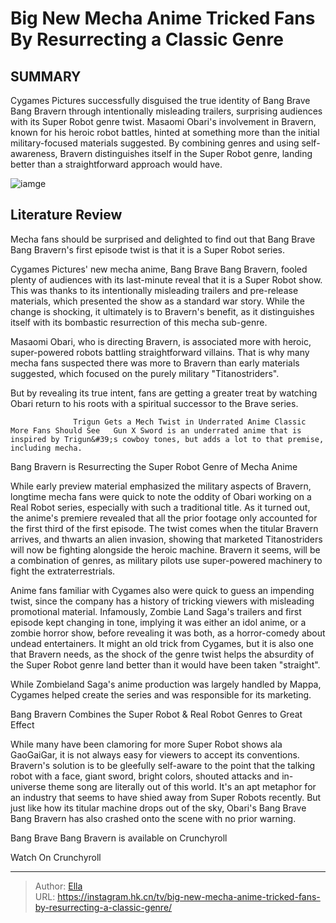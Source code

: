# Big New Mecha Anime Tricked Fans By Resurrecting a Classic Genre


## SUMMARY 



  Cygames Pictures successfully disguised the true identity of Bang Brave Bang Bravern through intentionally misleading trailers, surprising audiences with its Super Robot genre twist.   Masaomi Obari&#39;s involvement in Bravern, known for his heroic robot battles, hinted at something more than the initial military-focused materials suggested.   By combining genres and using self-awareness, Bravern distinguishes itself in the Super Robot genre, landing better than a straightforward approach would have.  

![iamge](https://static1.srcdn.com/wordpress/wp-content/uploads/2024/01/bravernbanner.png)

## Literature Review

Mecha fans should be surprised and delighted to find out that Bang Brave Bang Bravern&#39;s first episode twist is that it is a Super Robot series.




Cygames Pictures&#39; new mecha anime, Bang Brave Bang Bravern, fooled plenty of audiences with its last-minute reveal that it is a Super Robot show. This was thanks to its intentionally misleading trailers and pre-release materials, which presented the show as a standard war story. While the change is shocking, it ultimately is to Bravern&#39;s benefit, as it distinguishes itself with its bombastic resurrection of this mecha sub-genre.




Masaomi Obari, who is directing Bravern, is associated more with heroic, super-powered robots battling straightforward villains. That is why many mecha fans suspected there was more to Bravern than early materials suggested, which focused on the purely military &#34;Titanostriders&#34;.


 

But by revealing its true intent, fans are getting a greater treat by watching Obari return to his roots with a spiritual successor to the Brave series.

                  Trigun Gets a Mech Twist in Underrated Anime Classic More Fans Should See   Gun X Sword is an underrated anime that is inspired by Trigun&#39;s cowboy tones, but adds a lot to that premise, including mecha.   


 Bang Bravern is Resurrecting the Super Robot Genre of Mecha Anime 
         




While early preview material emphasized the military aspects of Bravern, longtime mecha fans were quick to note the oddity of Obari working on a Real Robot series, especially with such a traditional title. As it turned out, the anime&#39;s premiere revealed that all the prior footage only accounted for the first third of the first episode. The twist comes when the titular Bravern arrives, and thwarts an alien invasion, showing that marketed Titanostriders will now be fighting alongside the heroic machine. Bravern it seems, will be a combination of genres, as military pilots use super-powered machinery to fight the extraterrestrials.

Anime fans familiar with Cygames also were quick to guess an impending twist, since the company has a history of tricking viewers with misleading promotional material. Infamously, Zombie Land Saga&#39;s trailers and first episode kept changing in tone, implying it was either an idol anime, or a zombie horror show, before revealing it was both, as a horror-comedy about undead entertainers. It might an old trick from Cygames, but it is also one that Bravern needs, as the shock of the genre twist helps the absurdity of the Super Robot genre land better than it would have been taken &#34;straight&#34;.






While Zombieland Saga&#39;s anime production was largely handled by Mappa, Cygames helped create the series and was responsible for its marketing.






 Bang Bravern Combines the Super Robot &amp; Real Robot Genres to Great Effect 
          

While many have been clamoring for more Super Robot shows ala GaoGaiGar, it is not always easy for viewers to accept its conventions. Bravern&#39;s solution is to be gleefully self-aware to the point that the talking robot with a face, giant sword, bright colors, shouted attacks and in-universe theme song are literally out of this world. It&#39;s an apt metaphor for an industry that seems to have shied away from Super Robots recently. But just like how its titular machine drops out of the sky, Obari&#39;s Bang Brave Bang Bravern has also crashed onto the scene with no prior warning.




Bang Brave Bang Bravern is available on Crunchyroll

Watch On Crunchyroll



---

> Author: [Ella](https://instagram.hk.cn/)  
> URL: https://instagram.hk.cn/tv/big-new-mecha-anime-tricked-fans-by-resurrecting-a-classic-genre/  

